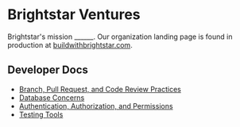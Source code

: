 # Brightstar Ventures

Brightstar's mission ______. Our organization landing page is found in production at [buildwithbrightstar.com](https://buildwithbrightstar.com).

## Developer Docs

* [Branch, Pull Request, and Code Review Practices](branches.md)
* [Database Concerns](database.md)
* [Authentication, Authorization, and Permissions](auth.md)
* [Testing Tools](testing.md)
